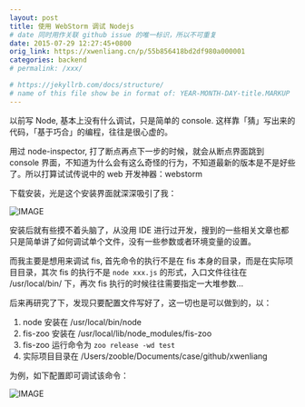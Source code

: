 ```yaml
---
layout: post
title: 使用 WebStorm 调试 Nodejs
# date 同时用作关联 github issue 的唯一标识，所以不可重复
date: 2015-07-29 12:27:45+0800
orig_link: https://xwenliang.cn/p/55b856418bd2df980a000001
categories: backend
# permalink: /xxx/

# https://jekyllrb.com/docs/structure/
# name of this file show be in format of: YEAR-MONTH-DAY-title.MARKUP
---
```



以前写 Node, 基本上没有什么调试，只是简单的 console. 这样靠「猜」写出来的代码，「基于巧合」的编程，往往是很心虚的。  

用过 node-inspector, 打了断点再点下一步的时候，就会从断点界面跳到 console 界面，不知道为什么会有这么奇怪的行为，不知道最新的版本是不是好些了。所以打算试试传说中的 web 开发神器：webstorm  

下载安装，光是这个安装界面就深深吸引了我：  

![IMAGE](https://cdn.jsdelivr.net/gh/xwenliang/gallery2022/2022-04-30-cf7190390f.jpg)  

安装后就有些摸不着头脑了，从没用 IDE 进行过开发，搜到的一些相关文章也都只是简单讲了如何调试单个文件，没有一些参数或者环境变量的设置。  

而我主要是想用来调试 fis, 首先命令的执行不是在 fis 本身的目录，而是在实际项目目录，其次 fis 的执行不是 `node xxx.js` 的形式，入口文件往往在 /usr/local/bin/ 下，再次 fis 执行的时候往往需要指定一大堆参数...  

后来再研究了下，发现只要配置文件写好了，这一切也是可以做到的，以：  

1. node 安装在 /usr/local/bin/node  
2. fis-zoo 安装在 /usr/local/lib/node_modules/fis-zoo  
3. fis-zoo 运行命令为 `zoo release -wd test`  
4. 实际项目目录在 /Users/zooble/Documents/case/github/xwenliang  

为例，如下配置即可调试该命令：  

![IMAGE](https://cdn.jsdelivr.net/gh/xwenliang/gallery2022/2022-04-30-0aa3be8968.jpg)  

